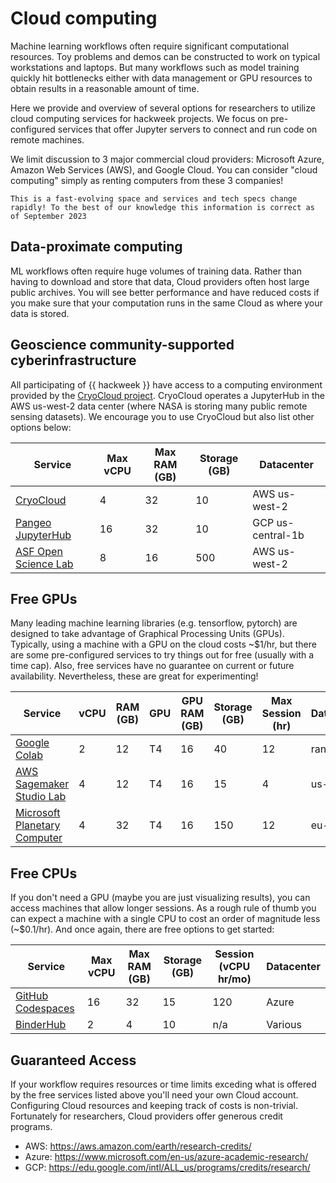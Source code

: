 # Cloud computing

Machine learning workflows often require significant computational resources. Toy problems and demos can be constructed to work on typical workstations and laptops. But many workflows such as model training quickly hit bottlenecks either with data management or GPU resources to obtain results in a reasonable amount of time.

Here we provide and overview of several options for researchers to utilize cloud computing services for hackweek projects. We focus on pre-configured services that offer Jupyter servers to connect and run code on remote machines.

We limit discussion to 3 major commercial cloud providers: Microsoft Azure, Amazon Web Services (AWS), and Google Cloud. You can consider "cloud computing" simply as renting computers from these 3 companies!

```{note}
This is a fast-evolving space and services and tech specs change rapidly! To the best of our knowledge this information is correct as of September 2023
```

## Data-proximate computing

ML workflows often require huge volumes of training data. Rather than having to download and store that data, Cloud providers often host large public archives. You will see better performance and have reduced costs if you make sure that your computation runs in the same Cloud as where your data is stored.


## Geoscience community-supported cyberinfrastructure

All participating of {{ hackweek }} have access to a computing environment provided by the [CryoCloud project](https://book.cryointhecloud.com/intro.html). CryoCloud operates a JupyterHub in the AWS us-west-2 data center (where NASA is storing many public remote sensing datasets). We encourage you to use CryoCloud but also list other options below:


| Service | Max vCPU | Max RAM (GB) | Storage (GB) | Datacenter |
| - | - | - | - | - |
| [CryoCloud](https://book.cryointhecloud.com/intro.html) | 4 | 32 | 10 | AWS us-west-2 |
| [Pangeo JupyterHub](https://pangeo.io/cloud.html) | 16 | 32 | 10 | GCP us-central-1b |
| [ASF Open Science Lab](https://opensciencelab.asf.alaska.edu) | 8 | 16 | 500 | AWS us-west-2 |


## Free GPUs

Many leading machine learning libraries (e.g. tensorflow, pytorch) are designed to take advantage of Graphical Processing Units (GPUs). Typically, using a machine with a GPU on the cloud costs ~$1/hr, but there are some pre-configured services to try things out for free (usually with a time cap). Also, free services have no guarantee on current or future availability. Nevertheless, these are great for experimenting!

| Service | vCPU | RAM (GB) | GPU | GPU RAM (GB) | Storage (GB) | Max Session (hr) | Datacenter |
| - | - | - | - | - | - |  - | - |
| [Google Colab](https://colab.research.google.com) | 2 | 12 | T4 | 16 | 40 | 12 | random! |
| [AWS Sagemaker Studio Lab](https://aws.amazon.com/sagemaker/studio-lab/) | 4 | 12 | T4 | 16 | 15 | 4 | us-east-2 |
| [Microsoft Planetary Computer](https://planetarycomputer.microsoft.com) | 4 | 32 | T4 | 16 | 150 | 12 | eu-west-2 |


## Free CPUs

If you don't need a GPU (maybe you are just visualizing results), you can access machines that allow longer sessions. As a rough rule of thumb you can expect a machine with a single CPU to cost an order of magnitude less (~$0.1/hr). And once again, there are free options to get started:

| Service | Max vCPU | Max RAM (GB) | Storage (GB) | Session (vCPU hr/mo) | Datacenter |
| - | - | - | - | - | - |
| [GitHub Codespaces](https://github.com/features/codespaces) | 16 | 32 | 15 | 120 | Azure |
| [BinderHub](https://github.com/features/codespaces) | 2 | 4 | 10 | n/a | Various |

## Guaranteed Access

If your workflow requires resources or time limits exceding what is offered by the free services listed above you'll need your own Cloud account. Configuring Cloud resources and keeping track of costs is non-trivial. Fortunately for researchers, Cloud providers offer generous credit programs.

* AWS: https://aws.amazon.com/earth/research-credits/
* Azure: https://www.microsoft.com/en-us/azure-academic-research/
* GCP: https://edu.google.com/intl/ALL_us/programs/credits/research/
